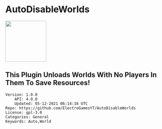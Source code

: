 # AutoDisableWorlds
<img src="https://raw.githubusercontent.com/ElectroGamesYT/AutoDisableWorlds/6ae14db461aa66f598df7c796440712271d8e563/icon.png" width="128" height="128" />

## This Plugin Unloads Worlds With No Players In Them To Save Resources!
```properties
Version: 1.0.0
    API: 4.0.0
    Updated: 05-12-2021 06:14:16 UTC
Repo: https://github.com/ElectroGamesYT/AutoDisableWorlds
License: gpl-3.0
Categories: General
Keywords: Auto,World
```